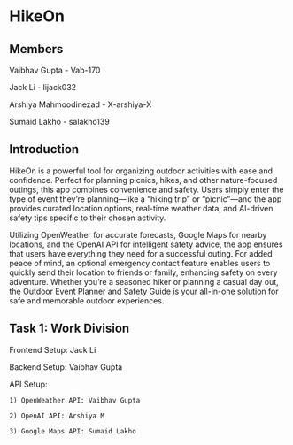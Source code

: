 # HikeOn

## Members

Vaibhav Gupta - Vab-170

Jack Li - lijack032

Arshiya Mahmoodinezad - X-arshiya-X

Sumaid Lakho - salakho139

## Introduction

HikeOn is a powerful tool for organizing outdoor activities with ease and confidence. Perfect for planning picnics, hikes, and other nature-focused outings, this app combines convenience and safety. Users simply enter the type of event they’re planning—like a “hiking trip” or “picnic”—and the app provides curated location options, real-time weather data, and AI-driven safety tips specific to their chosen activity.

Utilizing OpenWeather for accurate forecasts, Google Maps for nearby locations, and the OpenAI API for intelligent safety advice, the app ensures that users have everything they need for a successful outing. For added peace of mind, an optional emergency contact feature enables users to quickly send their location to friends or family, enhancing safety on every adventure. Whether you’re a seasoned hiker or planning a casual day out, the Outdoor Event Planner and Safety Guide is your all-in-one solution for safe and memorable outdoor experiences.

## Task 1: Work Division

Frontend Setup: Jack Li

Backend Setup: Vaibhav Gupta

API Setup:

    1) OpenWeather API: Vaibhav Gupta
    
    2) OpenAI API: Arshiya M
    
    3) Google Maps API: Sumaid Lakho
